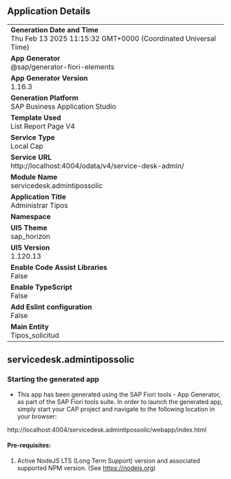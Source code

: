 ## Application Details
|               |
| ------------- |
|**Generation Date and Time**<br>Thu Feb 13 2025 11:15:32 GMT+0000 (Coordinated Universal Time)|
|**App Generator**<br>@sap/generator-fiori-elements|
|**App Generator Version**<br>1.16.3|
|**Generation Platform**<br>SAP Business Application Studio|
|**Template Used**<br>List Report Page V4|
|**Service Type**<br>Local Cap|
|**Service URL**<br>http://localhost:4004/odata/v4/service-desk-admin/|
|**Module Name**<br>servicedesk.admintipossolic|
|**Application Title**<br>Administrar Tipos|
|**Namespace**<br>|
|**UI5 Theme**<br>sap_horizon|
|**UI5 Version**<br>1.120.13|
|**Enable Code Assist Libraries**<br>False|
|**Enable TypeScript**<br>False|
|**Add Eslint configuration**<br>False|
|**Main Entity**<br>Tipos_solicitud|

## servicedesk.admintipossolic



### Starting the generated app

-   This app has been generated using the SAP Fiori tools - App Generator, as part of the SAP Fiori tools suite.  In order to launch the generated app, simply start your CAP project and navigate to the following location in your browser:

http://localhost:4004/servicedesk.admintipossolic/webapp/index.html

#### Pre-requisites:

1. Active NodeJS LTS (Long Term Support) version and associated supported NPM version.  (See https://nodejs.org)


